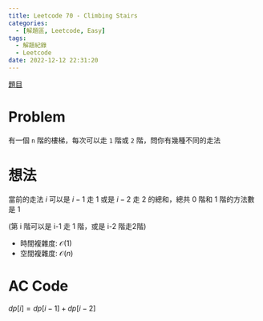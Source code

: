 ```yaml
---
title: Leetcode 70 - Climbing Stairs
categories:
  - [解題區, Leetcode, Easy]
tags:
  - 解題紀錄
  - Leetcode
date: 2022-12-12 22:31:20
---
```


[題目](https://leetcode.com/problems/climbing-stairs/description/)

# Problem

有一個 `n` 階的樓梯，每次可以走 `1` 階或 `2` 階，問你有幾種不同的走法

# 想法

當前的走法 $i$ 可以是 $i-1$ 走 1 或是 $i-2$ 走 2 的總和，總共 0 階和 1 階的方法數是 1

(第 i 階可以是 i-1 走 1 階，或是 i-2 階走2階)

- 時間複雜度: $\mathcal{O}(1)$
- 空間複雜度: $\mathcal{O}(n)$

# AC Code

$dp[i] = dp[i-1] + dp[i-2]$

<script src="https://emgithub.com/embed-v2.js?target=https%3A%2F%2Fgithub.com%2Froy4801%2Fsolved_problems%2Fblob%2Fmaster%2Fleetcode%2F70.cpp%23L11-L22&style=github&type=code&showBorder=on&showLineNumbers=on&showFileMeta=on&showFullPath=on&showCopy=on"></script>

